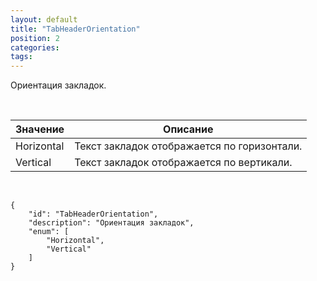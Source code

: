 ```yaml
---
layout: default
title: "TabHeaderOrientation"
position: 2
categories: 
tags: 
---
```


Ориентация закладок.

 

|Значение|Описание|
|--------|--------|
|Horizontal|Текст закладок отображается по горизонтали.|
|Vertical|Текст закладок отображается по вертикали.|

    

```
{
	"id": "TabHeaderOrientation",
	"description": "Ориентация закладок",
	"enum": [
		"Horizontal",
		"Vertical"
	]
}
```

 

 

